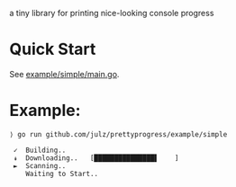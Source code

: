 a tiny library for printing nice-looking console progress

# Quick Start

See [example/simple/main.go](example/simple/main.go).

# Example:

~~~~
⟩ go run github.com/julz/prettyprogress/example/simple

 ✓  Building..
 ↡  Downloading..   [███████████████▌    ]
 ►  Scanning..
    Waiting to Start..

~~~~
